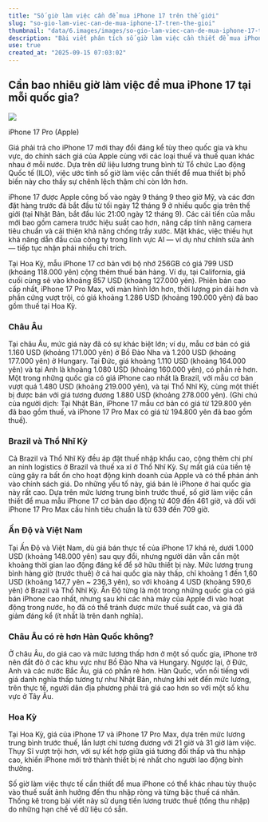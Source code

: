 ```yaml
---
title: "Số giờ làm việc cần để mua iPhone 17 trên thế giới"
slug: "so-gio-lam-viec-can-de-mua-iphone-17-tren-the-gioi"
thumbnail: "data/6.images/images/so-gio-lam-viec-can-de-mua-iphone-17-tren-the-gioi.webp"
description: "Bài viết phân tích số giờ làm việc cần thiết để mua iPhone 17 ở các quốc gia khác nhau, dựa trên giá bán và mức lương trung bình. So sánh sự chênh lệch đáng kể giữa các khu vực như châu Âu, Brazil, Thổ Nhĩ Kỳ, Ấn Độ, Việt Nam và Mỹ."
use: true
created_at: "2025-09-15 07:03:02"
---
```


## Cần bao nhiêu giờ làm việc để mua iPhone 17 tại mỗi quốc gia?

![](/images/20250914-00082151-forbes-000-1-view.webp)

iPhone 17 Pro (Apple)

Giá phải trả cho iPhone 17 mới thay đổi đáng kể tùy theo quốc gia và khu vực, do chính sách giá của Apple cùng với các loại thuế và thuế quan khác nhau ở mỗi nước. Dựa trên dữ liệu lương trung bình từ Tổ chức Lao động Quốc tế (ILO), việc ước tính số giờ làm việc cần thiết để mua thiết bị phổ biến này cho thấy sự chênh lệch thậm chí còn lớn hơn.

iPhone 17 được Apple công bố vào ngày 9 tháng 9 theo giờ Mỹ, và các đơn đặt hàng trước đã bắt đầu từ tối ngày 12 tháng 9 ở nhiều quốc gia trên thế giới (tại Nhật Bản, bắt đầu lúc 21:00 ngày 12 tháng 9). Các cải tiến của mẫu mới bao gồm camera trước hiệu suất cao hơn, nâng cấp tính năng camera tiêu chuẩn và cải thiện khả năng chống trầy xước. Mặt khác, việc thiếu hụt khả năng dẫn đầu của công ty trong lĩnh vực AI — ví dụ như chỉnh sửa ảnh — tiếp tục nhận phải nhiều chỉ trích.

Tại Hoa Kỳ, mẫu iPhone 17 cơ bản với bộ nhớ 256GB có giá 799 USD (khoảng 118.000 yên) cộng thêm thuế bán hàng. Ví dụ, tại California, giá cuối cùng sẽ vào khoảng 857 USD (khoảng 127.000 yên). Phiên bản cao cấp nhất, iPhone 17 Pro Max, với màn hình lớn hơn, thời lượng pin dài hơn và phần cứng vượt trội, có giá khoảng 1.286 USD (khoảng 190.000 yên) đã bao gồm thuế tại Hoa Kỳ.

### Châu Âu

Tại châu Âu, mức giá này đã có sự khác biệt lớn; ví dụ, mẫu cơ bản có giá 1.160 USD (khoảng 171.000 yên) ở Bồ Đào Nha và 1.200 USD (khoảng 177.000 yên) ở Hungary. Tại Đức, giá khoảng 1.110 USD (khoảng 164.000 yên) và tại Anh là khoảng 1.080 USD (khoảng 160.000 yên), có phần rẻ hơn. Một trong những quốc gia có giá iPhone cao nhất là Brazil, với mẫu cơ bản vượt quá 1.480 USD (khoảng 219.000 yên), và tại Thổ Nhĩ Kỳ, cùng một thiết bị được bán với giá tương đương 1.880 USD (khoảng 278.000 yên). (Ghi chú của người dịch: Tại Nhật Bản, iPhone 17 mẫu cơ bản có giá từ 129.800 yên đã bao gồm thuế, và iPhone 17 Pro Max có giá từ 194.800 yên đã bao gồm thuế).

### Brazil và Thổ Nhĩ Kỳ

Cả Brazil và Thổ Nhĩ Kỳ đều áp đặt thuế nhập khẩu cao, cộng thêm chi phí an ninh logistics ở Brazil và thuế xa xỉ ở Thổ Nhĩ Kỳ. Sự mất giá của tiền tệ cũng gây ra bất ổn cho hoạt động kinh doanh của Apple và có thể phản ánh vào chính sách giá. Do những yếu tố này, giá bán lẻ iPhone ở hai quốc gia này rất cao. Dựa trên mức lương trung bình trước thuế, số giờ làm việc cần thiết để mua mẫu iPhone 17 cơ bản dao động từ 409 đến 461 giờ, và đối với iPhone 17 Pro Max cấu hình tiêu chuẩn là từ 639 đến 709 giờ.

### Ấn Độ và Việt Nam

Tại Ấn Độ và Việt Nam, dù giá bán thực tế của iPhone 17 khá rẻ, dưới 1.000 USD (khoảng 148.000 yên) sau quy đổi, nhưng người dân vẫn cần một khoảng thời gian lao động đáng kể để sở hữu thiết bị này. Mức lương trung bình hàng giờ (trước thuế) ở cả hai quốc gia này thấp, chỉ khoảng 1 đến 1,60 USD (khoảng 147,7 yên ~ 236,3 yên), so với khoảng 4 USD (khoảng 590,6 yên) ở Brazil và Thổ Nhĩ Kỳ. Ấn Độ từng là một trong những quốc gia có giá bán iPhone cao nhất, nhưng sau khi các nhà máy của Apple đi vào hoạt động trong nước, họ đã có thể tránh được mức thuế suất cao, và giá đã giảm đáng kể (ít nhất là trên danh nghĩa).

### Châu Âu có rẻ hơn Hàn Quốc không?

Ở châu Âu, do giá cao và mức lương thấp hơn ở một số quốc gia, iPhone trở nên đắt đỏ ở các khu vực như Bồ Đào Nha và Hungary. Ngược lại, ở Đức, Anh và các nước Bắc Âu, giá có phần rẻ hơn. Hàn Quốc, vốn nổi tiếng với giá danh nghĩa thấp tương tự như Nhật Bản, nhưng khi xét đến mức lương, trên thực tế, người dân địa phương phải trả giá cao hơn so với một số khu vực ở Tây Âu.

### Hoa Kỳ

Tại Hoa Kỳ, giá của iPhone 17 và iPhone 17 Pro Max, dựa trên mức lương trung bình trước thuế, lần lượt chỉ tương đương với 21 giờ và 31 giờ làm việc. Thụy Sĩ vượt trội hơn, với sự kết hợp giữa giá tương đối thấp và thu nhập cao, khiến iPhone mới trở thành thiết bị rẻ nhất cho người lao động bình thường.

Số giờ làm việc thực tế cần thiết để mua iPhone có thể khác nhau tùy thuộc vào thuế suất ảnh hưởng đến thu nhập ròng và từng bậc thuế cá nhân. Thống kê trong bài viết này sử dụng tiền lương trước thuế (tổng thu nhập) do những hạn chế về dữ liệu có sẵn.